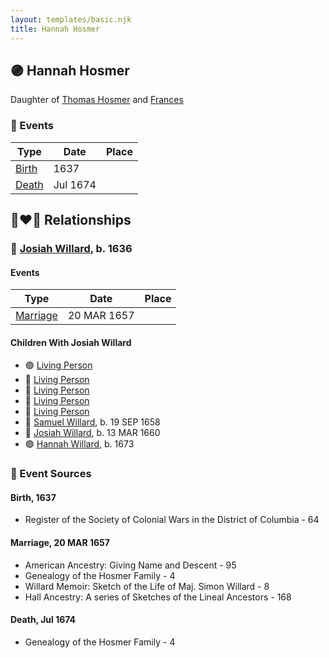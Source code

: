 ```yaml
---
layout: templates/basic.njk
title: Hannah Hosmer
---
```

## 🟣 Hannah Hosmer

Daughter of [Thomas Hosmer](/people/7/70805658) and [Frances ](/people/1/15178620)

### 📆 Events

Type | Date | Place
------ | ------ | ------
[Birth](#event-0fc720a4-8db6-4832-9681-182e1442cc4b) | 1637 |
[Death](#event-c61156a7-95a3-4cd4-aded-ff8a35059c2e) | Jul 1674 |

## 👩‍❤️‍👨 Relationships

### 🔵 [Josiah Willard](/people/5/55775674), b. 1636

#### Events

Type | Date | Place
------ | ------ | ------
[Marriage](#event-ede8f046-98af-4f62-822b-b6778bb7f862) | 20 MAR 1657 |
#### Children With Josiah Willard
* 🟣 [Living Person](/people/2/27216875)
* 🔵 [Living Person](/people/2/25833079)
* 🔵 [Living Person](/people/6/61327134)
* 🔵 [Living Person](/people/9/99257872)
* 🔵 [Living Person](/people/4/49277572)
* 🔵 [Samuel Willard](/people/5/55389376), b. 19 SEP 1658
* 🔵 [Josiah Willard](/people/3/32045392), b. 13 MAR 1660
* 🟣 [Hannah Willard](/people/8/87282882), b. 1673
### 📰 Event Sources

#### <a id="event-0fc720a4-8db6-4832-9681-182e1442cc4b"></a> Birth, 1637
* Register of the Society of Colonial Wars in the District of Columbia  - 64

#### <a id="event-ede8f046-98af-4f62-822b-b6778bb7f862"></a> Marriage, 20 MAR 1657
* American Ancestry: Giving Name and Descent  - 95
* Genealogy of the Hosmer Family  - 4
* Willard Memoir: Sketch of the Life of Maj. Simon Willard  - 8
* Hall Ancestry: A series of Sketches of the Lineal Ancestors  - 168
#### <a id="event-c61156a7-95a3-4cd4-aded-ff8a35059c2e"></a> Death, Jul 1674
* Genealogy of the Hosmer Family  - 4
